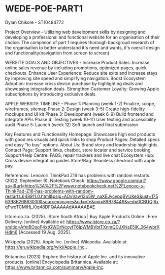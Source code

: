 # WEDE-POE-PART1
Dylan Chikore - ST10484772

Project Overview - Utilizing web development skills by designing and developing a professional and functional website for an organisation of their choice. The compleion of part 1 requires thorough backgroud research of the organisation to better understand it's need and wants, it's overall design and functionality(navigation from screen to screen)

WEBSITE GOALS AND OBJECTIVES - 
Increase Product Sales: Increase online sales revenue by including promotions, optimized pages, quick checkouts. 
Enhance User Experience: Reduce site exits and increase stays by improving site speed and simplifying navigation. 
Boost Ecosystem Adoption: increase cross device purchase by highlighting deals and showcasing integration deals. 
Strengthen Customer Loyalty: Growing Apple subscriptions by introducing exclusive deals. 

APPLE WEBSITE TIMELINE -
Phase 1: Planning (week 1-2) 
Finalize, scope, wireframes, sitemap 
Phase 2: Design (week 3-5) 
Create high-fidelity mockups and UI kit 
Phase 3: Development (week 6-9) 
Build frontend and integrate APIs 
Phase 4: Testing (week 10-11) 
User texting and accessibility audit 
Phase 5: Launch (week 12) 
Soft launch and final submission 

Key Features and Functionality
Homepage: Showcases high end products with good res visuals and quick links to shop 
Product Pages: Detailed specs and easy “to buy” options. 
About Us: Brand story and leadership highlights. 
Contact Page: Support links, chatbot, store locater and service booking. 
Support/Help Centre: FAQS, repair trackers and live chat 
Ecosystem Hub:  Cross device integration guides 
Store/Bag:  Seamless checkout with apple pay.


References:
Lenovo’s ThinkPad Z16 has problems with random restarts. (2022, September 9). Notebook Check. https://www.google.com/url?sa=i&url=https%3A%2F%2Fwww.notebookcheck.net%2FLenovo-s-ThinkPad-Z16-has-problems-with-random-restarts.648911.0.html&psig=AOvVaw13o5W_naXEJycypgBVUKeS&ust=1756398626863000&source=images&cd=vfe&opi=89978449&ved=0CBUQjRxqFwoTCMiHj_i0q48DFQAAAAAdAAAAABAE 

Istore.co.za. (2025). iStore South Africa | Buy Apple Products Online | Free Delivery. [online] Available at: https://www.istore.co.za/?srsltid=AfmBOooF4xtGWDrNcoyfT6IpWMBVbtTXnmQCJXNsE5IK_064wbrXHdm6 [Accessed 19 Aug. 2025]. 

Wikipedia (2025). Apple Inc. [online] Wikipedia. Available at: https://en.wikipedia.org/wiki/Apple_Inc.. 

‌Britannica (2023). Explore the history of Apple Inc. and its innovative products. [online] Encyclopedia Britannica. Available at: https://www.britannica.com/summary/Apple-Inc. 
